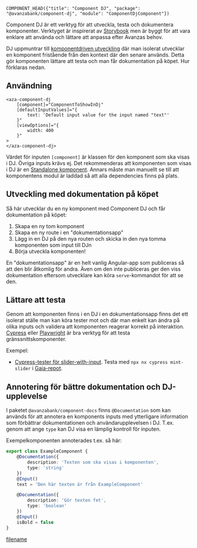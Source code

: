 
`COMPONENT_HEAD({"title": "Component DJ", "package": "@avanzabank/component-dj", "module": "ComponentDjComponent"})`

Component DJ är ett verktyg för att utveckla, testa och dokumentera komponenter.
Verktyget är inspirerat av [Storybook](https://storybook.js.org/) men är byggt för att vara
enklare att använda och lättare att anpassa efter Avanzas behov.

DJ uppmuntrar till [komponentdriven utveckling](https://www.componentdriven.org/) där man isolerat utvecklar en komponent fristående från den kontext där den senare används.
Detta gör komponenten lättare att testa och man får dokumentation på köpet. Hur förklaras nedan.


<div class="component-example-container" data-height="602" data-example-path="/component-dj/"></div>


## Användning
```markup
<aza-component-dj
    [component]="ComponentToShowInDj"
    [defaultInputValues]="{
        text: 'Default input value for the input named "text"'
    }"
    [viewOptions]="{
        width: 400                      
    }"
>
</aza-component-dj>
```
Värdet för inputen `[component]` är klassen för den komponent som ska visas i DJ. Övriga inputs krävs ej.
Det rekommenderas att komponenten som visas i DJ är en [Standalone komponent](https://angular.io/guide/standalone-components).
Annars måste man manuellt se till att komponentens modul är laddad så att alla dependencies finns på plats.

## Utveckling med dokumentation på köpet

Så här utvecklar du en ny komponent med Component DJ och får dokumentation på köpet:

1. Skapa en ny tom komponent
2. Skapa en ny route i en "dokumentationsapp"
3. Lägg in en DJ på den nya routen och skicka in den nya tomma komponenten som input till DJn
4. Börja utveckla komponenten!

En "dokumentationsapp" är en helt vanlig Angular-app som publiceras så att den blir åtkomlig för andra.
Även om den inte publiceras ger den viss dokumentation eftersom utvecklare kan köra `serve`-kommandot för att se den.

## Lättare att testa

Genom att komponenten finns i en DJ i en dokumentationsapp finns det ett isolerat ställe man kan köra tester
mot och där man enkelt kan ändra på olika inputs och validera att komponenten reagerar korrekt på interaktion.
[Cypress](https://www.cypress.io/) eller [Playwright](https://playwright.dev/) är bra verktyg för att testa
gränssnittskomponenter.

Exempel:
- [Cypress-tester för slider-with-input](https://redacted/frontend/gaia/-/blob/main/apps/mint/slider/src/examples/slider-with-input.cy.ts). Testa med `npx nx cypress mint-slider` i [Gaia-repot](https://redacted/frontend/gaia/-/tree/main/libs/mint/slider).

## Annotering för bättre dokumentation och DJ-upplevelse

I paketet `@avanzabank/component-docs` finns `@Documentation` som kan används för att annotera
en komponents inputs med ytterligare information som förbättrar dokumentationen och användarupplevelsen i DJ.
T.ex. genom att ange `type` kan DJ visa en lämplig kontroll för inputen.

Exempelkomponenten annoterades t.ex. så här:
```typescript
export class ExampleComponent {
    @Documentation({
        description: 'Texten som ska visas i komponenten',
        type: 'string'
    })
    @Input()
    text = 'Den här texten är från ExampleComponent'

    @Documentation({
        description: 'Gör texten fet',
        type: 'boolean'
    })
    @Input()
    isBold = false
}
```

[filename](includes/_componentFooter.md ':include')
